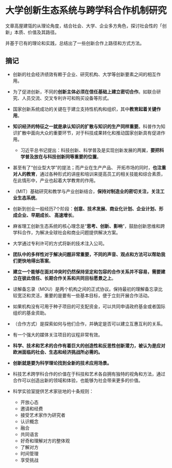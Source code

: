 # 大学创新生态系统与跨学科合作机制研究

文章高屋建瓴的从理论角度，结合社会、大学、企业多方角色，探讨社会性的「创新」本质、价值及其路径。

并基于已有的理论和实践，总结出了一些创新合作上路径和方式方法。

## 摘记

- 创新的社会经济绩效有赖于企业、研究机构、大学等创新要素之间的相互作用。
- 为了促进创新，不同的**创新主体必须在信任基础上建立密切合作**。如联合研究、人员交流、交叉专利许可和购买设备等形式。
- 国家创新系统成功的关键在于建立支持性机构和组织，其中**教育起着关键作用**。
- **知识经济的特征之一就是承认知识的扩散与知识的生产同样重要**。科普作为知识扩散中面向大众的重要环节，对于科技成果转化和推动国家创新具有促进作用。
  - 习近平总书记提出：科技创新、科学普及是实现创新发展的两翼，**要把科学普及放在与科技创新同等重要的位置**。

- 甚至有了“创业型大学”的提法；而产业在生产产品、 开拓市场的同时，**也注重对人的教育**，通过各种形式的讲座和培训来提高员工的相关技能和综合素质，在此情形中，产业也起着大学教育的作用。
- （MIT）基础研究和教学与产业创新结合，**保持对制造业的密切关注，关注工业生态系统**。
- 创新到创业一般经历7个阶段：**创意、技术发展、商业化计划、企业计划、形成企业、早期成长、 高速增长**。
- 麻省理工创新生态系统的核心理念是“**思考、创新、影响**”，鼓励创新思维和跨学科合作，为解决全球社会和商业问题提供解决方案。
- 大学通过专利许可的方式将新的技术注入公司。
- **团队中的多样性对于解决问题非常重要，不同的声音、观点和方法可以帮助我们更快地得出答案**。
- **建立一个能够在面对冲突时仍然保持坚定和包容的合作关系并不容易，需要建立在彼此信任、长期合作关系和共同目标愿景之上**。
- 谅解备忘录（MOU）是两个机构之间的正式协议。保持最初的理解备忘录比较宽泛和灵活，重要的是要有一些基本目标，便于立刻开展合作活动。
- 如果机构没有可用于种子项目的可支配资金，可以共同申请政府基金或者国际组织的基金资助。
- （合作方式）是探索如何与他们合作，并确定是否可以建立互惠互利的关系。
- 有一个强大的媒体关注项目的议程非常有效。
- **科学、技术和艺术的合作有着巨大的创造性和反思性创新潜力，被认为是应对欧洲面临的社会、生态和经济挑战所必需的。**
- **创新就是要为科学理论找到全新的技术应用场景。**
- 科技艺术跨学科合作的价值在于科技和艺术各自拥有独特的视角和方法，通过合作可以创造出新的领域和体验，也能够为社会带来更多的价值。
- 科学实验室提供艺术家驻地的十条规则：
  - 开放心态
  - 邀请和经费
  - 接受艺术家作为研究者
  - 认识概念
  - 融合
  - 共同语言
  - 好奇和理解对方的整体观
  - 了解对方
  - 时间管理
  - 享受挑战

